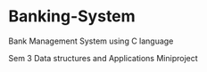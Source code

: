 # Banking-System
Bank Management System using C language

Sem 3 Data structures and Applications Miniproject
